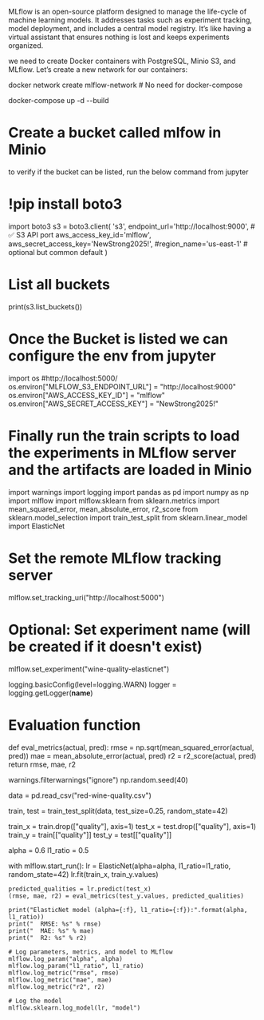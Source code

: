 MLflow is an open-source platform designed to manage the life-cycle of machine learning models. It addresses tasks such as experiment tracking, model deployment, and includes a central model registry. It’s like having a virtual assistant that ensures nothing is lost and keeps experiments organized.

we need to create Docker containers with PostgreSQL, Minio S3, and MLflow.
Let’s create a new network for our containers:

docker network create mlflow-network  #  No need for docker-compose 

docker-compose up -d --build

# Create a bucket called mlfow in Minio 
to verify if the bucket can be listed, run the below command from jupyter
# !pip install boto3
import boto3
s3 = boto3.client(
    's3',
    endpoint_url='http://localhost:9000',  # ✅ S3 API port
    aws_access_key_id='mlflow',
    aws_secret_access_key='NewStrong2025!',
    #region_name='us-east-1'  # optional but common default
)

# List all buckets
print(s3.list_buckets())

# Once the Bucket is listed we can configure the env from jupyter 
import os
#http://localhost:5000/
os.environ["MLFLOW_S3_ENDPOINT_URL"] = "http://localhost:9000"
os.environ["AWS_ACCESS_KEY_ID"] = "mlflow"
os.environ["AWS_SECRET_ACCESS_KEY"] = "NewStrong2025!"

# Finally run the train scripts to load the experiments in MLflow server and the artifacts are loaded in Minio

import warnings
import logging
import pandas as pd
import numpy as np
import mlflow
import mlflow.sklearn
from sklearn.metrics import mean_squared_error, mean_absolute_error, r2_score
from sklearn.model_selection import train_test_split
from sklearn.linear_model import ElasticNet

# Set the remote MLflow tracking server
mlflow.set_tracking_uri("http://localhost:5000")

# Optional: Set experiment name (will be created if it doesn't exist)
mlflow.set_experiment("wine-quality-elasticnet")

logging.basicConfig(level=logging.WARN)
logger = logging.getLogger(__name__)

# Evaluation function
def eval_metrics(actual, pred):
    rmse = np.sqrt(mean_squared_error(actual, pred))
    mae = mean_absolute_error(actual, pred)
    r2 = r2_score(actual, pred)
    return rmse, mae, r2

warnings.filterwarnings("ignore")
np.random.seed(40)

data = pd.read_csv("red-wine-quality.csv")

train, test = train_test_split(data, test_size=0.25, random_state=42)

train_x = train.drop(["quality"], axis=1)
test_x = test.drop(["quality"], axis=1)
train_y = train[["quality"]]
test_y = test[["quality"]]

alpha = 0.6
l1_ratio = 0.5

with mlflow.start_run():
    lr = ElasticNet(alpha=alpha, l1_ratio=l1_ratio, random_state=42)
    lr.fit(train_x, train_y.values)

    predicted_qualities = lr.predict(test_x)
    (rmse, mae, r2) = eval_metrics(test_y.values, predicted_qualities)

    print("ElasticNet model (alpha={:f}, l1_ratio={:f}):".format(alpha, l1_ratio))
    print("  RMSE: %s" % rmse)
    print("  MAE: %s" % mae)
    print("  R2: %s" % r2)

    # Log parameters, metrics, and model to MLflow
    mlflow.log_param("alpha", alpha)
    mlflow.log_param("l1_ratio", l1_ratio)
    mlflow.log_metric("rmse", rmse)
    mlflow.log_metric("mae", mae)
    mlflow.log_metric("r2", r2)

    # Log the model
    mlflow.sklearn.log_model(lr, "model")
